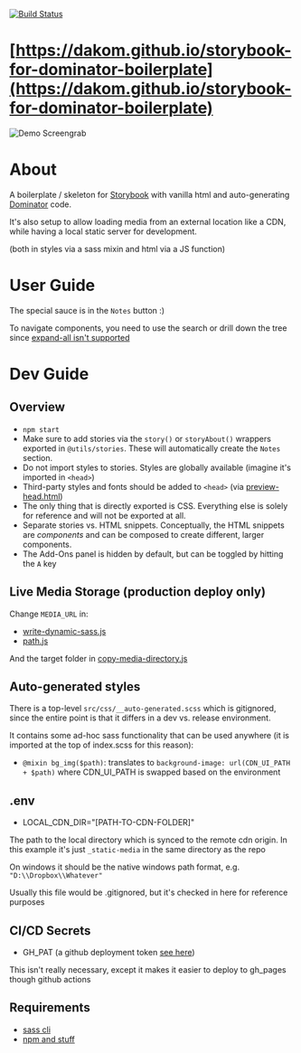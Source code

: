[![Build Status](https://github.com/dakom/storybook-for-dominator-boilerplate/workflows/Test%2C%20Build%2C%20and%20Deploy/badge.svg)](https://github.com/dakom/storybook-for-dominator-boilerplate/actions)

# [https://dakom.github.io/storybook-for-dominator-boilerplate](https://dakom.github.io/storybook-for-dominator-boilerplate)


![Demo Screengrab](https://i.imgur.com/ahgHLLU.gif)

# About

A boilerplate / skeleton for [Storybook](https://storybook.js.org/) with vanilla html and auto-generating [Dominator](https://github.com/Pauan/rust-dominator) code.

It's also setup to allow loading media from an external location like a CDN, while having a local static server for development.

(both in styles via a sass mixin and html via a JS function)

# User Guide

The special sauce is in the `Notes` button :)

To navigate components, you need to use the search or drill down the tree since [expand-all isn't supported](https://github.com/storybookjs/storybook/issues/244#issuecomment-570438912)

# Dev Guide

## Overview 

* `npm start`
* Make sure to add stories via the `story()` or `storyAbout()` wrappers exported in `@utils/stories`. These will automatically create the `Notes` section.
* Do not import styles to stories. Styles are globally available (imagine it's imported in `<head>`)
* Third-party styles and fonts should be added to `<head>` (via [preview-head.html](.storybook/preview-head.html))
* The only thing that is directly exported is CSS. Everything else is solely for reference and will not be exported at all.
* Separate stories vs. HTML snippets. Conceptually, the HTML snippets are _components_ and can be composed to create different, larger components.
* The Add-Ons panel is hidden by default, but can be toggled by hitting the `A` key

## Live Media Storage (production deploy only)

Change `MEDIA_URL` in:

* [write-dynamic-sass.js](build-utils/write-dynamic-sass.js)
* [path.js](src/utils/path.js)

And the target folder in [copy-media-directory.js](build-utils/copy-media-directory.js)

## Auto-generated styles

There is a top-level `src/css/__auto-generated.scss` which is gitignored, since the entire point is that it differs in a dev vs. release environment.

It contains some ad-hoc sass functionality that can be used anywhere (it is imported at the top of index.scss for this reason):

* `@mixin bg_img($path)`: translates to `background-image: url(CDN_UI_PATH + $path)` where CDN_UI_PATH is swapped based on the environment


## .env

* LOCAL_CDN_DIR="[PATH-TO-CDN-FOLDER]" 

The path to the local directory which is synced to the remote cdn origin.
In this example it's just `_static-media` in the same directory as the repo

On windows it should be the native windows path format, e.g. `"D:\\Dropbox\\Whatever"`


Usually this file would be .gitignored, but it's checked in here for reference purposes

## CI/CD Secrets

* GH_PAT (a github deployment token [see here](https://github.com/maxheld83/ghpages/pull/18)) 

This isn't really necessary, except it makes it easier to deploy to gh_pages though github actions

## Requirements

* [sass cli](https://sass-lang.com/install)
* [npm and stuff](https://docs.npmjs.com/downloading-and-installing-node-js-and-npm)